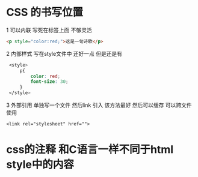 # CSS 的书写位置
1 可以内联 写死在标签上面
  不够灵活
  ```html
  <p style="color:red;">这是一句诗歌</p>
  ```
2 内部样式 写在style文件中
   还好一点 但是还是有
   ```css
    <style>
        p{
            color: red;
            font-size: 30;
        }
    </style>
   ```
3 外部引用 单独写一个文件 然后link 引入
  该方法最好 然后可以缓存 可以跨文件使用
  ```
  <link rel="stylesheet" href="">
  ```

  # css的注释 和C语言一样不同于html style中的内容
